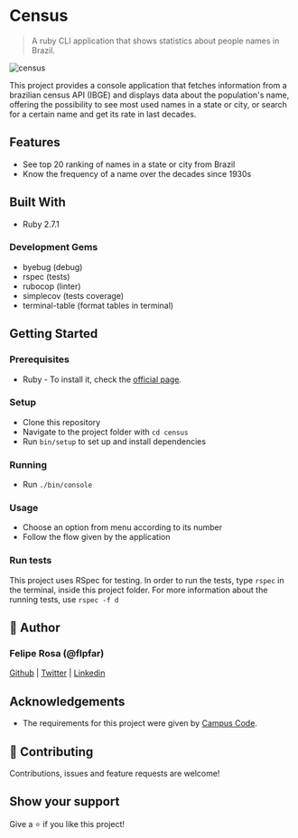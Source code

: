 # Census

> A ruby CLI application that shows statistics about people names in Brazil.

![census](https://user-images.githubusercontent.com/15898299/98939807-c3162680-24c8-11eb-92b5-42db3bb9486f.gif)

This project provides a console application that fetches information from a brazilian census API (IBGE) and displays data about the population's name, offering the possibility to see most used names in a state or city, or search for a certain name and get its rate in last decades.

## Features

- See top 20 ranking of names in a state or city from Brazil
- Know the frequency of a name over the decades since 1930s

## Built With

- Ruby 2.7.1

### Development Gems

- byebug (debug)
- rspec (tests)
- rubocop (linter)
- simplecov (tests coverage)
- terminal-table (format tables in terminal)

## Getting Started

### Prerequisites

- Ruby - To install it, check the [official page](https://www.ruby-lang.org/en/documentation/installation/).

### Setup

- Clone this repository
- Navigate to the project folder with `cd census`
- Run `bin/setup` to set up and install dependencies

### Running

- Run `./bin/console`

### Usage

- Choose an option from menu according to its number
- Follow the flow given by the application

### Run tests

This project uses RSpec for testing. In order to run the tests, type `rspec` in the terminal, inside this project folder. For more information about the running tests, use `rspec -f d`

## 👤 Author

### Felipe Rosa (@flpfar)

[Github](https://github.com/flpfar) | [Twitter](https://twitter.com/flpfar) | [Linkedin](https://www.linkedin.com/in/felipe-augusto-rosa)

## Acknowledgements

- The requirements for this project were given by [Campus Code](https://www.campuscode.com.br/).

## 🤝 Contributing

Contributions, issues and feature requests are welcome!

## Show your support

Give a ⭐️ if you like this project!